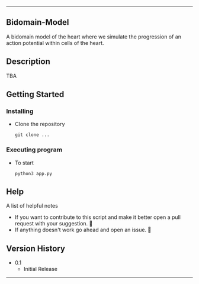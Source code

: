 ***
Bidomain-Model
---
A bidomain model of the heart where we simulate the progression of an action potential within cells of the heart.

Description
---
TBA

## Getting Started

### Installing
* Clone the repository  
    ```
    git clone ...
    ```

### Executing program

* To start
    ```
    python3 app.py
    ```

Help
---

A list of helpful notes 

* If you want to contribute to this script and make it better open a pull request with your suggestion. :rocket:
* If anything doesn't work go ahead and open an issue. :rotating_light:

Version History
---

* 0.1
    * Initial Release

<!-- License -->
<!-- --- -->

<!-- This project is licensed under the [LICENSE] - see the LICENSE.md file for details -->
* * *